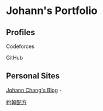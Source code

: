 # Johann's Portfolio

## Profiles

Codeforces

GitHub

## Personal Sites

[Johann Chang's Blog](https://app.gitbook.com/o/ORt86yWAjPWs1xACz65I/s/aUK1VmDnZG0I0kxzBD4H/ "mention") -&#x20;

[約翰配方](https://app.gitbook.com/o/ORt86yWAjPWs1xACz65I/s/4etuG25NEQdEC15CPtVj/ "mention")
